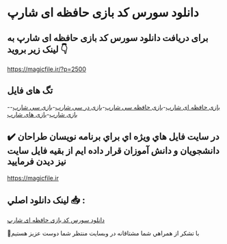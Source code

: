 # دانلود سورس کد بازی حافظه ای شارپ

## برای دریافت دانلود سورس کد بازی حافظه ای شارپ به لینک زیر بروید 👇

https://magicfile.ir/?p=2500

## تگ های فایل

-[بازی حافظه ای شارپ](https://magicfile.ir/product/%d8%b3%d9%88%d8%b1%d8%b3-%d9%88-%da%a9%d8%af-%d8%a8%d8%a7%d8%b2%db%8c-%d8%ad%d8%a7%d9%81%d8%b8%d9%87-%d8%a7%db%8c-%d8%b4%d8%a7%d8%b1%d9%be/)-[بازی حافظه سی شارپ](https://magicfile.ir/product/%d8%b3%d9%88%d8%b1%d8%b3-%d9%88-%da%a9%d8%af-%d8%a8%d8%a7%d8%b2%db%8c-%d8%ad%d8%a7%d9%81%d8%b8%d9%87-%d8%a7%db%8c-%d8%b4%d8%a7%d8%b1%d9%be/)-[بازی در سی شارپ](https://magicfile.ir/product/%d8%b3%d9%88%d8%b1%d8%b3-%d9%88-%da%a9%d8%af-%d8%a8%d8%a7%d8%b2%db%8c-%d8%ad%d8%a7%d9%81%d8%b8%d9%87-%d8%a7%db%8c-%d8%b4%d8%a7%d8%b1%d9%be/)-[بازی سی شارپ](https://magicfile.ir/product/%d8%b3%d9%88%d8%b1%d8%b3-%d9%88-%da%a9%d8%af-%d8%a8%d8%a7%d8%b2%db%8c-%d8%ad%d8%a7%d9%81%d8%b8%d9%87-%d8%a7%db%8c-%d8%b4%d8%a7%d8%b1%d9%be/)-[بازی شارپ](https://magicfile.ir/product/%d8%b3%d9%88%d8%b1%d8%b3-%d9%88-%da%a9%d8%af-%d8%a8%d8%a7%d8%b2%db%8c-%d8%ad%d8%a7%d9%81%d8%b8%d9%87-%d8%a7%db%8c-%d8%b4%d8%a7%d8%b1%d9%be/)-[بازی های شارپ](https://magicfile.ir/product/%d8%b3%d9%88%d8%b1%d8%b3-%d9%88-%da%a9%d8%af-%d8%a8%d8%a7%d8%b2%db%8c-%d8%ad%d8%a7%d9%81%d8%b8%d9%87-%d8%a7%db%8c-%d8%b4%d8%a7%d8%b1%d9%be/)

## ✔️ در سايت فايل هاي ويژه اي براي برنامه نويسان طراحان دانشجويان و دانش آموزان قرار داده ايم از بقيه فايل سايت نيز ديدن فرماييد

https://magicfile.ir


## لينک دانلود اصلي 📥 :

[دانلود سورس کد بازی حافظه ای شارپ](https://magicfile.ir/product/%d8%b3%d9%88%d8%b1%d8%b3-%d9%88-%da%a9%d8%af-%d8%a8%d8%a7%d8%b2%db%8c-%d8%ad%d8%a7%d9%81%d8%b8%d9%87-%d8%a7%db%8c-%d8%b4%d8%a7%d8%b1%d9%be/) 


🙏با تشکر از همراهي شما مشتاقانه در وبسایت منتظر شما دوست عزیز هستیم


